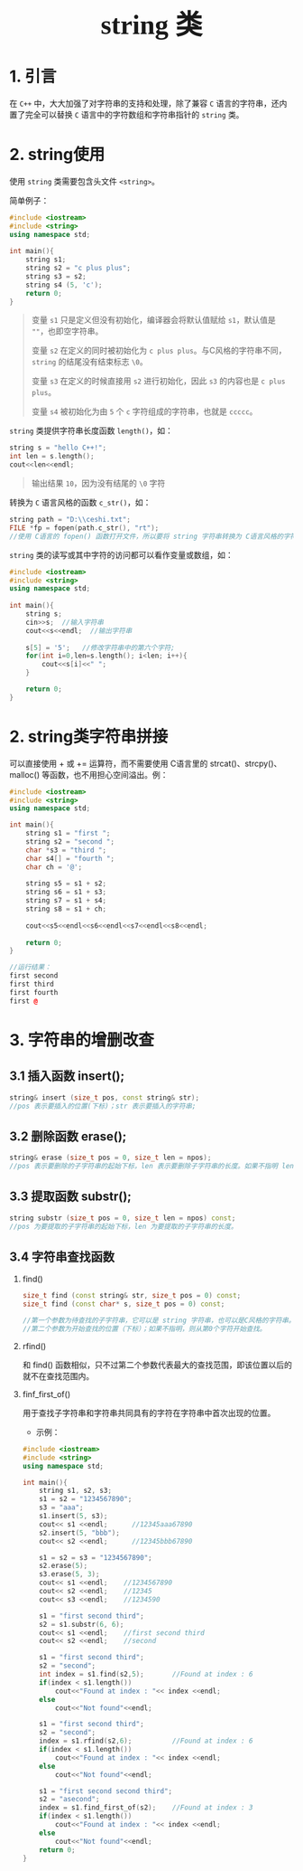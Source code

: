 ### <center> <font size=34 face="STKaiti"> string 类 </font>    <!-- {docsify-ignore} -->

# 1. 引言

在 `C++` 中，大大加强了对字符串的支持和处理，除了兼容 `C` 语言的字符串，还内置了完全可以替换 `C` 语言中的字符数组和字符串指针的 `string` 类。

# 2. string使用

使用 `string` 类需要包含头文件 `<string>`。

简单例子：
``` C++
#include <iostream>
#include <string>
using namespace std;
 
int main(){
    string s1;
    string s2 = "c plus plus";
    string s3 = s2;
    string s4 (5, 'c');
    return 0;
}
```

> 变量 `s1` 只是定义但没有初始化，编译器会将默认值赋给 `s1`，默认值是 `""`，也即空字符串。
> 
> 变量 `s2` 在定义的同时被初始化为 `c plus plus`。与C风格的字符串不同，`string` 的结尾没有结束标志 `\0`。
> 
> 变量 `s3` 在定义的时候直接用 `s2` 进行初始化，因此 `s3` 的内容也是 `c plus plus`。
> 
> 变量 `s4` 被初始化为由 `5` 个 `c` 字符组成的字符串，也就是 `ccccc`。

`string` 类提供字符串长度函数 `length()`，如：

``` C++
string s = "hello C++!";
int len = s.length();
cout<<len<<endl;
```

> 输出结果 `10`，因为没有结尾的 `\0` 字符

转换为 `C` 语言风格的函数 `c_str()`，如：

``` C++
string path = "D:\\ceshi.txt";
FILE *fp = fopen(path.c_str(), "rt");
//使用 C语言的 fopen() 函数打开文件，所以要将 string 字符串转换为 C语言风格的字符串。
```

`string` 类的读写或其中字符的访问都可以看作变量或数组，如：

``` C++
#include <iostream>
#include <string>
using namespace std;
 
int main(){
    string s;
    cin>>s;  //输入字符串
    cout<<s<<endl;  //输出字符串
 
    s[5] = '5';   //修改字符串中的第六个字符;
    for(int i=0,len=s.length(); i<len; i++){
        cout<<s[i]<<" ";
    }

    return 0;
}
```

# 2. string类字符串拼接

可以直接使用 + 或 += 运算符，而不需要使用 C语言里的 strcat()、strcpy()、malloc() 等函数，也不用担心空间溢出。例：

``` C++
#include <iostream>
#include <string>
using namespace std;

int main(){
    string s1 = "first ";
    string s2 = "second ";
    char *s3 = "third ";
    char s4[] = "fourth ";
    char ch = '@';
 
    string s5 = s1 + s2;
    string s6 = s1 + s3;
    string s7 = s1 + s4;
    string s8 = s1 + ch;
    
    cout<<s5<<endl<<s6<<endl<<s7<<endl<<s8<<endl;
 
    return 0;
}

//运行结果：
first second
first third
first fourth
first @
```

# 3. 字符串的增删改查

## 3.1 插入函数 insert();

``` C++
string& insert (size_t pos, const string& str);
//pos 表示要插入的位置(下标)；str 表示要插入的字符串;
```

## 3.2 删除函数 erase();

``` C++
string& erase (size_t pos = 0, size_t len = npos);
//pos 表示要删除的子字符串的起始下标，len 表示要删除子字符串的长度。如果不指明 len 的话，那么直接删除从 pos 到字符串结束处的所有字符。
```

## 3.3 提取函数 substr();

``` C++
string substr (size_t pos = 0, size_t len = npos) const;
//pos 为要提取的子字符串的起始下标，len 为要提取的子字符串的长度。
```

## 3.4 字符串查找函数

1. find()

    ``` C++
    size_t find (const string& str, size_t pos = 0) const;
    size_t find (const char* s, size_t pos = 0) const;
    
    //第一个参数为待查找的子字符串，它可以是 string 字符串，也可以是C风格的字符串。
    //第二个参数为开始查找的位置（下标）；如果不指明，则从第0个字符开始查找。
    ```

2. rfind()

    和 find() 函数相似，只不过第二个参数代表最大的查找范围，即该位置以后的就不在查找范围内。

3. finf_first_of()

    用于查找子字符串和字符串共同具有的字符在字符串中首次出现的位置。

   * 示例：

    ``` C++
    #include <iostream>
    #include <string>
    using namespace std;
    
    int main(){
        string s1, s2, s3;
        s1 = s2 = "1234567890";
        s3 = "aaa";
        s1.insert(5, s3);
        cout<< s1 <<endl;      //12345aaa67890
        s2.insert(5, "bbb");
        cout<< s2 <<endl;      //12345bbb67890
    
        s1 = s2 = s3 = "1234567890";
        s2.erase(5);
        s3.erase(5, 3);
        cout<< s1 <<endl;    //1234567890
        cout<< s2 <<endl;    //12345
        cout<< s3 <<endl;    //1234590
    
        s1 = "first second third";
        s2 = s1.substr(6, 6);
        cout<< s1 <<endl;    //first second third
        cout<< s2 <<endl;    //second
    
        s1 = "first second third";
        s2 = "second";
        int index = s1.find(s2,5);       //Found at index : 6
        if(index < s1.length())
            cout<<"Found at index : "<< index <<endl;
        else
            cout<<"Not found"<<endl;
    
        s1 = "first second third";
        s2 = "second";
        index = s1.rfind(s2,6);          //Found at index : 6
        if(index < s1.length())
            cout<<"Found at index : "<< index <<endl;
        else
            cout<<"Not found"<<endl;
    
        s1 = "first second second third";
        s2 = "asecond";
        index = s1.find_first_of(s2);    //Found at index : 3
        if(index < s1.length())
            cout<<"Found at index : "<< index <<endl;
        else
            cout<<"Not found"<<endl;
        return 0;
    }
    ```